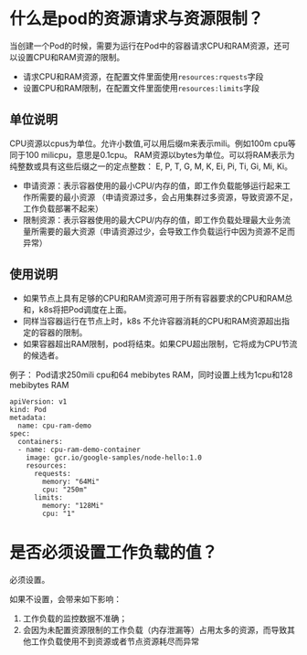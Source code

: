 
# 什么是pod的资源请求与资源限制？


当创建一个Pod的时候，需要为运行在Pod中的容器请求CPU和RAM资源，还可以设置CPU和RAM资源的限制。

- 请求CPU和RAM资源，在配置文件里面使用`resources:rquests`字段
- 设置CPU和RAM限制，在配置文件里面使用`resources:limits`字段

## 单位说明
CPU资源以cpus为单位。允许小数值,可以用后缀m来表示mili。例如100m cpu等同于100 milicpu，意思是0.1cpu。
RAM资源以bytes为单位。可以将RAM表示为纯整数或具有这些后缀之一的定点整数： E, P, T, G, M, K, Ei, Pi, Ti, Gi, Mi, Ki。

- 申请资源：表示容器使用的最小CPU/内存的值，即工作负载能够运行起来工作所需要的最小资源 （申请资源过多，会占用集群过多资源，导致资源不足，工作负载部署不起来）
- 限制资源：表示容器使用的最大CPU/内存的值，即工作负载处理最大业务流量所需要的最大资源（申请资源过少，会导致工作负载运行中因为资源不足而异常）

## 使用说明
- 如果节点上具有足够的CPU和RAM资源可用于所有容器要求的CPU和RAM总和，k8s将把Pod调度在上面。
- 同样当容器运行在节点上时，k8s 不允许容器消耗的CPU和RAM资源超出指定的容器的限制。
- 如果容器超出RAM限制，pod将结束。如果CPU超出限制，它将成为CPU节流的候选者。

例子：
Pod请求250mili cpu和64 mebibytes RAM，同时设置上线为1cpu和128 mebibytes RAM
```
apiVersion: v1
kind: Pod
metadata:
  name: cpu-ram-demo
spec:
  containers:
  - name: cpu-ram-demo-container
    image: gcr.io/google-samples/node-hello:1.0
    resources:
      requests:
        memory: "64Mi"
        cpu: "250m"
      limits:
        memory: "128Mi"
        cpu: "1"
```

# 是否必须设置工作负载的值？

必须设置。

如果不设置，会带来如下影响：
1. 工作负载的监控数据不准确；
2. 会因为未配置资源限制的工作负载（内存泄漏等）占用太多的资源，而导致其他工作负载使用不到资源或者节点资源耗尽而异常
